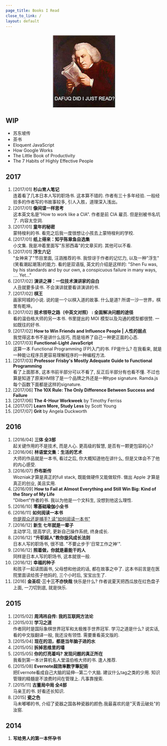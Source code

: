 ```yaml
---
page_title: Books I Read
close_to_link: /
layout: default
---
```


<img src="/assets/images/wtf-read.jpg" style="margin: 1.5em auto !important; max-width: 100%; height: auto; display: block;">

## WIP
- 苏东坡传
- 茶书
- Eloquent JavaScript
- How Google Works
- The Little Book of Productivity 
- The 7 Habits of Highly Effective People


## 2017
1. [2017/01] **杉山育人笔记**  
    连着看了几本日本人写的职场书. 这本算不错的. 作者有三十多年经验. 一般经验多的作者写的书故事较多, 引人入胜，道理深入浅出。
2. [2017/01] **像间谍一样思考**  
    这本英文名是"How to work like a CIA". 作者是前 CIA 雇员. 但是别被书名坑了. 内容太空洞.
3. [2017/01] **童年的秘密**  
    蒙特梭利的书. 看完之后我一度很想让小孩去上蒙特梭利的学校.
4. [2017/01] **纸上得来：知乎陈章鱼自选集**  
    小文集. 我是冲着里面写"东邪西毒"的文章买的. 其他可以不看.
5. [2017/01] **浮生六记**  
    "女神来了"节目里面, 汪涵推荐的书. 我惊讶于作者的记忆力, 以及一种"浮生"(笑看潮起潮落)的能力. 看的是双语版, 英文的介绍是这样的: "Shen Fu was, by his standards and by our own, a conspicuous failure in many ways, .... Yet..."
6. [2017/02] **演讲之禅：一位技术演讲家的自白**  
    人丑就要多读书. 不会演讲就要看讲演讲的书.
7. [2017/02] **棋王**  
    画家阿城的小说. 说的是一个以棋入道的故事. 什么是道? 所谓一沙一世界，棋里有乾坤。
8. [2017/02] **技术领导之路（中英文对照） : 全面解决问题的途径**  
    看的温伯格大师的另一本书. 书里提出的 MOI 模型以及沟通的模型都很赞. 一如既往的好书.
9. [2017/02] **How to Win Friends and Influence People | 人性的弱点**  
    我觉得这本书不是讲什么技巧, 而是培养了自己一种更正面的心态.
10. [2017/03] **Functional-Light JavaScript**  
    这算一本 Functional Programming (FP)入门的书. FP是什么? 在我看来, 就是一种能让程序员更容易理解程序的一种编程方法.
11. [2017/03] **Professor Frisby's Mostly Adequate Guide to Functional Programming**  
    看了上面那本, 这本书前半部分可以不看了, 反正后半部分有也看不懂. 不过也算是知道了原来HM除了是一个品牌之外还是一种type signature. Ramda.js每个函数下面都是这样的signature.
12. [2017/06] **The 10X Rule: The Only Difference Between Success and Failure** 
13. [2017/06] **The 4-Hour Workweek** by Timothy Ferriss 
14. [2017/07] **Learn More, Study Less** by Scott Young 
14. [2017/07] **Grit** by Angela Duckworth 


## 2016
1. [2016/04] **三体 全3部**  
    起关键作用的不是技术, 而是人心. 更高级的智慧, 是否有一颗更包容的心?
2. [2016/06] **林语堂文集：生活的艺术**  
    大师的作品就是一本书, 看过之后, 你大概知道他在讲什么, 但是又体会不了他的内心感受.
3. [2016/07] **乔布斯传**  
    Wozniak才算是真正的full stack, 既能做硬件又能做软件. 做出 Apple 才算是真正的创业, 美且实用.
4. [2016/09] **How to Fail at Almost Everything and Still Win Big: Kind of the Story of My Life**  
    "Dilbert"作者的书. 我以为他是一个文科生, 没想到他这么理性.
5. [2016/10] **零基础瑜伽小全书** 
6. [2016/11] **如何阅读一本书**  
    [你是观众还是捕手? 读"如何阅读一本书"](/blog/2016-12-04-how-to-read-a-book.html)
7. [2016/12] **新生 七年就是一辈子**  
    主动学习, 提高学识, 更新自己操作系统, 终身成长.
8. [2016/12] **“升职超人”教你旋风成长法则**  
    日本人写的职场书, 很不错. "不要止步于'日常工作之神'".
9. [2016/12] **照着做，你就是最能干的人**  
    同样是日本人写的职场书, 这本就很一般.
10. [2016/12] **幸福的种子**  
    和孩子一起读图画书, 父母想和他说的话, 都在故事之中了. 这本书前言是在医院里面读给孩子他妈的, 三个小时后, 宝宝出生了.
11. [2016] **金圣叹·三十三不亦快哉** 
    快乐是什么? 作者说夏天把西瓜放在红色盘子上面, 一刀切到底, 就是快乐.

## 2015
1. [2015/02] **周鸿祎自传: 我的互联网方法论** 
2. [2015/03] **学习之道**  
    作者同时是国际象棋世界冠军和太极推手世界冠军. 学习之道是什么? 说实话, 看的中文版翻译一般, 我还没有领悟. 需要重看英文版的.
3. [2015/04] **现在的泪，都是当年脑子进的水** 
4. [2015/05] **拆掉思维里的墙** 
5. [2015/05] **你的灯亮着吗? 发现问题的真正所在**  
    我看到第一本计算机名人堂温伯格大师的书. 逢人推荐.
6. [2015/08] **Evernote超效率數字筆記術**  
    把Evernote看成自己大脑的延伸--第二个大脑. 建议什么tag之类的少用. 知识管理的精髓是不浪费时间在管理上. 凡事靠搜索.
7. [2015/11] **古董局中局 全4部**  
    马亲王的书. 好看还长知识.
8. [2015] **瓷之色**  
    马未嘟嘟的书, 介绍了瓷器之国各种瓷器的颜色.我最喜欢的是"天青云破处"的汝窑.


## 2014
1. **写给男人的第一本怀孕书**
